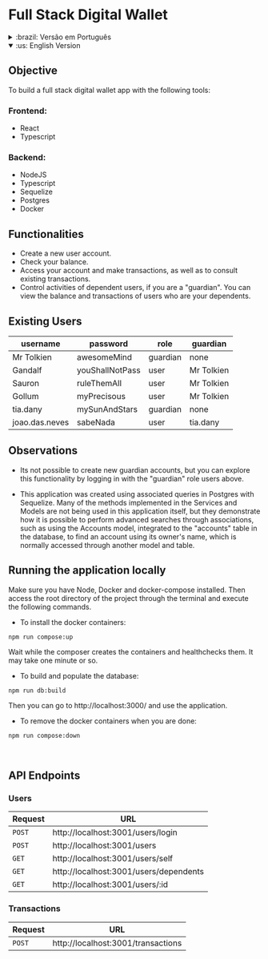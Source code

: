 # Full Stack Digital Wallet

<details> 
<summary>:brazil: Versão em Português</summary>

## Objetivo

Construir uma aplicação full stack de carteira digital com as seguintes ferramentas:

### Frontend:

- React
- Typescript

### Backend:

- NodeJS
- Typescript
- Sequelize
- Postgres
- Docker

## Funcionalidades

- Criar uma nova conta de usuário.
- Verificar seu saldo.
- Acessar a sua conta e fazer transações, bem como consultar transações existentes.
- Fazer controle de atividades de usuários dependentes, caso você seja um "responsável". É possível ver o saldo e as transações dos usuários que são seus dependentes.

## Usuários existentes

| username       | password        | role     | guardian   |
| -------------- | --------------- | -------- | ---------- |
| Mr Tolkien     | awesomeMind     | guardian | none       |
| Gandalf        | youShallNotPass | user     | Mr Tolkien |
| Sauron         | ruleThemAll     | user     | Mr Tolkien |
| Gollum         | myPrecisous     | user     | Mr Tolkien |
| tia.dany       | mySunAndStars   | guardian | none       |
| joao.das.neves | sabeNada        | user     | tia.dany   |

## Observações

- Não é possível criar novas contas de responsáveis, mas há como explorar essa funcionalidade fazendo login com os usuários de role "guardian" acima.

- Essa aplicação foi criada fazendo uso de queries associadas no Postgres com configurações do Sequelize. Muitos dos métodos implementados nas Services e nas Models não estão sendo utilizados nessa aplicação em si, mas servem para demontrar como é possível fazer buscas avançadas por meio das associações, como, por exemplo, usar a model Accounts, integrada à tabela "accounts" no banco de dados, para encontrar uma conta usando o nome do seu dono, que é normalmente acessado por outra model e/ou tabela.

## Executando a aplicação localmente

Certifique-se de que tem o Node, o Docker e o docker-compose instalados. Em seguida acesse o diretório raiz do projeto por meio do terminal e execute os comandos a seguir.

- Para instalar os containers docker:

```
npm run compose:up
```

Aguarde enquanto o compose cria os containers e faz a verificação de saúde. Pode levar aproximadamente um minuto.

- Para construir e popular o banco de dados:

```
npm run db:build
```

Após a conclusão da execução do comando é só acessar http://localhost:3000/ e usar a aplicação.

- Para remover os containers docker ao terminar de usar o aplicativo:

```
npm run compose:down
```

<br />

## API Endpoints

### Users

| Requisição | URL                                    |
| ---------- | -------------------------------------- |
| `POST`     | http://localhost:3001/users/login      |
| `POST`     | http://localhost:3001/users            |
| `GET`      | http://localhost:3001/users/self       |
| `GET`      | http://localhost:3001/users/dependents |
| `GET`      | http://localhost:3001/users/:id        |

### Transactions

| Requisição | URL                                |
| ---------- | ---------------------------------- |
| `POST`     | http://localhost:3001/transactions |

<br />

</details>

<details open> 
<summary>:us: English Version</summary>

## Objective

To build a full stack digital wallet app with the following tools:

### Frontend:

- React
- Typescript

### Backend:

- NodeJS
- Typescript
- Sequelize
- Postgres
- Docker

## Functionalities

- Create a new user account.
- Check your balance.
- Access your account and make transactions, as well as to consult existing transactions.
- Control activities of dependent users, if you are a "guardian". You can view the balance and transactions of users who are your dependents.

## Existing Users

| username       | password        | role     | guardian   |
| -------------- | --------------- | -------- | ---------- |
| Mr Tolkien     | awesomeMind     | guardian | none       |
| Gandalf        | youShallNotPass | user     | Mr Tolkien |
| Sauron         | ruleThemAll     | user     | Mr Tolkien |
| Gollum         | myPrecisous     | user     | Mr Tolkien |
| tia.dany       | mySunAndStars   | guardian | none       |
| joao.das.neves | sabeNada        | user     | tia.dany   |

## Observations

- Its not possible to create new guardian accounts, but you can explore this functionality by logging in with the "guardian" role users above.

- This application was created using associated queries in Postgres with Sequelize. Many of the methods implemented in the Services and Models are not being used in this application itself, but they demonstrate how it is possible to perform advanced searches through associations, such as using the Accounts model, integrated to the "accounts" table in the database, to find an account using its owner's name, which is normally accessed through another model and table.

## Running the application locally

Make sure you have Node, Docker and docker-compose installed. Then access the root directory of the project through the terminal and execute the following commands.

- To install the docker containers:

```
npm run compose:up
```

Wait while the composer creates the containers and healthchecks them. It may take one minute or so.

- To build and populate the database:

```
npm run db:build
```

Then you can go to http://localhost:3000/ and use the application.

- To remove the docker containers when you are done:

```
npm run compose:down
```

<br />

## API Endpoints

### Users

| Request | URL                                    |
| ------- | -------------------------------------- |
| `POST`  | http://localhost:3001/users/login      |
| `POST`  | http://localhost:3001/users            |
| `GET`   | http://localhost:3001/users/self       |
| `GET`   | http://localhost:3001/users/dependents |
| `GET`   | http://localhost:3001/users/:id        |

### Transactions

| Request | URL                                |
| ------- | ---------------------------------- |
| `POST`  | http://localhost:3001/transactions |

<br />

</details>
